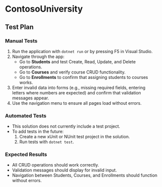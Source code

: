 # ContosoUniversity
## Test Plan

### Manual Tests
1. Run the application with `dotnet run` or by pressing F5 in Visual Studio.
2. Navigate through the app:
   - Go to **Students** and test Create, Read, Update, and Delete operations.
   - Go to **Courses** and verify course CRUD functionality.
   - Go to **Enrollments** to confirm that assigning students to courses works.
3. Enter invalid data into forms (e.g., missing required fields, entering letters where numbers are expected) and confirm that validation messages appear.
4. Use the navigation menu to ensure all pages load without errors.

### Automated Tests
- This solution does not currently include a test project.  
- To add tests in the future:
  1. Create a new xUnit or NUnit test project in the solution.
  2. Run tests with `dotnet test`.

### Expected Results
- All CRUD operations should work correctly.
- Validation messages should display for invalid input.
- Navigation between Students, Courses, and Enrollments should function without errors.
